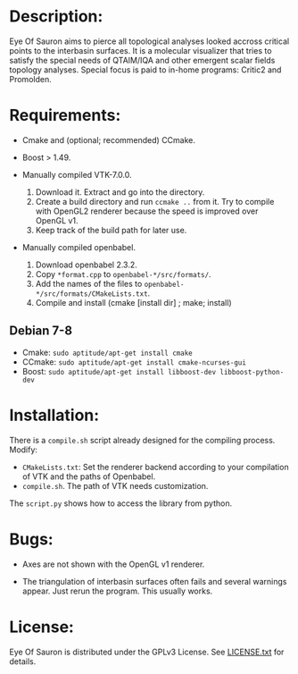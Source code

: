 
Description:
============

Eye Of Sauron aims to pierce all topological analyses looked accross critical
points to the interbasin surfaces.
It is a molecular visualizer that tries to satisfy the special needs of QTAIM/IQA 
and other emergent scalar fields topology analyses.
Special focus is paid to in-home programs: Critic2 and Promolden.


Requirements:
============

* Cmake and (optional; recommended) CCmake.
* Boost > 1.49.
* Manually compiled VTK-7.0.0.
  1. Download it. Extract and go into the directory.
  2. Create a build directory and run `ccmake ..` from it.
     Try to compile with OpenGL2 renderer because the
     speed is improved over OpenGL v1.
  3. Keep track of the build path for later use.

* Manually compiled openbabel.
  1. Download openbabel 2.3.2.
  2. Copy `*format.cpp` to `openbabel-*/src/formats/`. 
  3. Add the names of the files to `openbabel-*/src/formats/CMakeLists.txt`.
  4. Compile and install (cmake [install dir] ; make; install)

Debian 7-8
-----------

* Cmake: `sudo aptitude/apt-get install cmake`
* CCmake: `sudo aptitude/apt-get install cmake-ncurses-gui`
* Boost: `sudo aptitude/apt-get install libboost-dev libboost-python-dev`


Installation:
==============

There is a `compile.sh` script already designed for the compiling process.
Modify:
* `CMakeLists.txt`: Set the renderer backend according to your compilation of VTK
  and the paths of Openbabel.
* `compile.sh`. The path of VTK needs customization.

The `script.py` shows how to access the library from python.

Bugs:
=====

* Axes are not shown with the OpenGL v1 renderer.

* The triangulation of interbasin surfaces often fails and several warnings
  appear. Just rerun the program. This usually works.

License:
========

Eye Of Sauron is distributed under the GPLv3 License.
See [LICENSE.txt][] for details.

[LICENSE.txt]: LICENSE.txt
